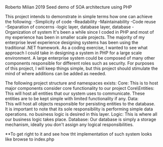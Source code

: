 Roberto Milian 2019
Seed demo of SOA architecture using PHP

This project intends to demonstrate in simple terms how one can achieve the following:
    -Simplicity of code
    -Readability
    -Maintainability
    -Code reuse
    -Separation of concerns
	-logic layer, database layer, database
    -Organization of system
It's been a while since I coded in PHP and most of my experience has been in smaller scale projects. 
The majority of my enterprise level experience designing systems has been using the traditional .NET framework. 
As a coding exercise, I wanted to see what approach I could take in designing a system in PHP for a large scale environment. 
A large enterprise system could be composed of many other components responsible for different roles such as security. 
For purposes of this project, I will keep things simple, but this project should stimulate the mind of where additions can be added as needed.

The following project structure and namespaces exists:
Core: This is to host major components consider core functionality to our project
Core\Entities: This will host all entities that our system uses to communicate. These entities are to be kept simple with limited functionality if any.
Data:  
    This will host all objects responsible for persisting entities to the database. 
    It is important to note that its sole responsibility is performing simple data operations.
    no business logic is desired in this layer.
Logic: This is where all our business logic takes place. 
Database: Our database is simply a storage mechanism, ideally you don't assign any logical responsibilities.

**To get right to it and see how tht implementation of such system looks like browse to index.php
